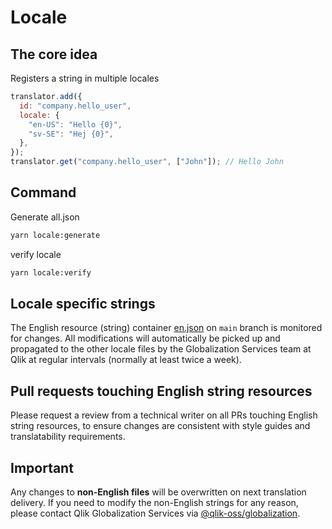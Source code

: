 # Locale

## The core idea

Registers a string in multiple locales

```js
translator.add({
  id: "company.hello_user",
  locale: {
    "en-US": "Hello {0}",
    "sv-SE": "Hej {0}",
  },
});
translator.get("company.hello_user", ["John"]); // Hello John
```

## Command

Generate all.json

```sh
yarn locale:generate
```

verify locale

```sh
yarn locale:verify
```

## Locale specific strings

The English resource (string) container [en.json](./locales/en.json) on `main` branch is monitored for changes. All modifications will automatically be picked up and propagated to the other locale files by the Globalization Services team at Qlik at regular intervals (normally at least twice a week).

## Pull requests touching English string resources

Please request a review from a technical writer on all PRs touching English string resources, to ensure changes are consistent with style guides and translatability requirements.

## Important

Any changes to **non-English files** will be overwritten on next translation delivery. If you need to modify the non-English strings for any reason, please contact Qlik Globalization Services via [@qlik-oss/globalization](https://github.com/orgs/qlik-oss/teams/globalization).
